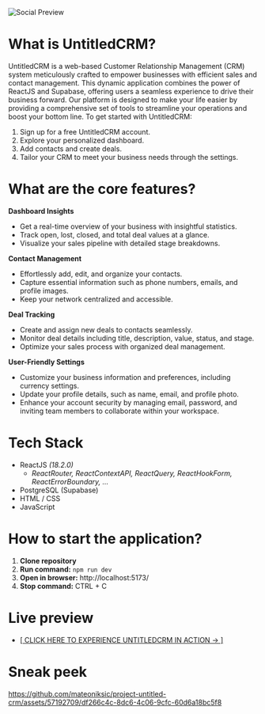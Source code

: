 ![Social Preview](https://github.com/mateoniksic/project-untitled-crm/assets/57192709/e94ddc96-d0b7-4f67-b41e-e262f414d31e)

# What is UntitledCRM?

UntitledCRM is a web-based Customer Relationship Management (CRM) system meticulously crafted to empower businesses with efficient sales and contact management. This dynamic application combines the power of ReactJS and Supabase, offering users a seamless experience to drive their business forward. Our platform is designed to make your life easier by providing a comprehensive set of tools to streamline your operations and boost your bottom line. To get started with UntitledCRM:
1. Sign up for a free UntitledCRM account.
2. Explore your personalized dashboard.
3. Add contacts and create deals.
4. Tailor your CRM to meet your business needs through the settings.

# What are the core features?

**Dashboard Insights**
- Get a real-time overview of your business with insightful statistics.
- Track open, lost, closed, and total deal values at a glance.
- Visualize your sales pipeline with detailed stage breakdowns.

**Contact Management**
- Effortlessly add, edit, and organize your contacts.
- Capture essential information such as phone numbers, emails, and profile images.
- Keep your network centralized and accessible.

**Deal Tracking**
- Create and assign new deals to contacts seamlessly.
- Monitor deal details including title, description, value, status, and stage.
- Optimize your sales process with organized deal management.

**User-Friendly Settings**
- Customize your business information and preferences, including currency settings.
- Update your profile details, such as name, email, and profile photo.
- Enhance your account security by managing email, password, and inviting team members to collaborate within your workspace.

# Tech Stack
- ReactJS *(18.2.0)*
  - *ReactRouter, ReactContextAPI, ReactQuery, ReactHookForm, ReactErrorBoundary, ...*
- PostgreSQL (Supabase)
- HTML / CSS
- JavaScript

# How to start the application?

1. **Clone repository**
2. **Run command:** `npm run dev`
3. **Open in browser:** http://localhost:5173/
4. **Stop command:** CTRL + C

# Live preview
- [[ CLICK HERE TO EXPERIENCE UNTITLEDCRM IN ACTION → ]](https://project-untitled-crm.vercel.app/)

# Sneak peek
https://github.com/mateoniksic/project-untitled-crm/assets/57192709/df266c4c-8dc6-4c06-9cfc-60d6a18bc5f8


